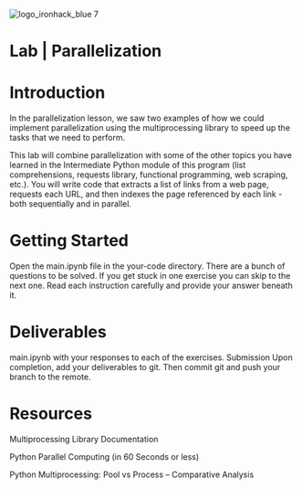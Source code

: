 ![logo_ironhack_blue 7](https://user-images.githubusercontent.com/23629340/40541063-a07a0a8a-601a-11e8-91b5-2f13e4e6b441.png)

# Lab | Parallelization

# Introduction

In the parallelization lesson, we saw two examples of how we could implement parallelization using the multiprocessing library to speed up the tasks that we need to perform.

This lab will combine parallelization with some of the other topics you have learned in the Intermediate Python module of this program (list comprehensions, requests library, functional programming, web scraping, etc.). You will write code that extracts a list of links from a web page, requests each URL, and then indexes the page referenced by each link - both sequentially and in parallel.

# Getting Started

Open the main.ipynb file in the your-code directory. There are a bunch of questions to be solved. If you get stuck in one exercise you can skip to the next one. Read each instruction carefully and provide your answer beneath it.

# Deliverables

main.ipynb with your responses to each of the exercises.
Submission
Upon completion, add your deliverables to git. Then commit git and push your branch to the remote.

# Resources

Multiprocessing Library Documentation

Python Parallel Computing (in 60 Seconds or less)

Python Multiprocessing: Pool vs Process – Comparative Analysis
